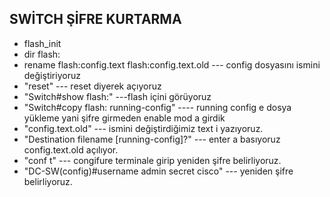 ## SWİTCH ŞİFRE KURTARMA
- flash_init
- dir flash:
- rename flash:config.text flash:config.text.old --- config dosyasını ismini değiştiriyoruz
- "reset" --- reset diyerek açıyoruz
- "Switch#show flash:" ---flash içini görüyoruz
- "Switch#copy flash: running-config" ---- running config e dosya yükleme yani şifre girmeden enable mod a girdik
- "config.text.old" --- ismini değiştirdiğimiz text i yazıyoruz.
- "Destination filename [running-config]?" --- enter a basıyoruz config.text.old açılıyor.
- "conf t" --- congifure terminale girip yeniden şifre belirliyoruz.
- "DC-SW(config)#username admin secret cisco" --- yeniden şifre belirliyoruz.



